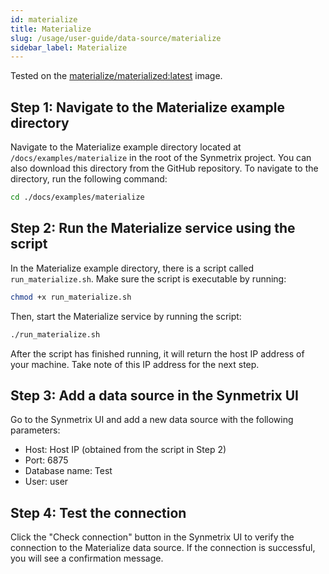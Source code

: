 ```yaml
---
id: materialize
title: Materialize
slug: /usage/user-guide/data-source/materialize
sidebar_label: Materialize
---
```



Tested on the [materialize/materialized:latest](https://hub.docker.com/r/materialize/materialized) image.

## Step 1: Navigate to the Materialize example directory

Navigate to the Materialize example directory located at `/docs/examples/materialize` in the root of the Synmetrix project. You can also download this directory from the GitHub repository. To navigate to the directory, run the following command:

```bash
cd ./docs/examples/materialize
```

## Step 2: Run the Materialize service using the script

In the Materialize example directory, there is a script called `run_materialize.sh`. Make sure the script is executable by running:

```bash
chmod +x run_materialize.sh
```

Then, start the Materialize service by running the script:

```bash
./run_materialize.sh
```

After the script has finished running, it will return the host IP address of your machine. Take note of this IP address for the next step.

## Step 3: Add a data source in the Synmetrix UI

Go to the Synmetrix UI and add a new data source with the following parameters:

- Host: Host IP (obtained from the script in Step 2)
- Port: 6875
- Database name: Test
- User: user

## Step 4: Test the connection

Click the "Check connection" button in the Synmetrix UI to verify the connection to the Materialize data source. If the connection is successful, you will see a confirmation message.